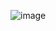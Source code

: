 
![image](https://user-images.githubusercontent.com/62458394/167290661-0befd85a-7f9f-4c2e-8b57-f81137f58335.png)
